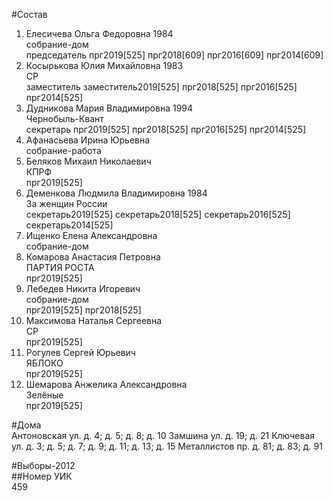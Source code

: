 #Состав  
1. Елесичева Ольга Федоровна 1984  
    собрание-дом  
    председатель прг2019[525] прг2018[609] прг2016[609] прг2014[609]  
2. Косырькова Юлия Михайловна 1983  
    СР  
    заместитель заместитель2019[525] прг2018[525] прг2016[525] прг2014[525]  
3. Дудникова Мария Владимировна 1994  
    Чернобыль-Квант  
    секретарь прг2019[525] прг2018[525] прг2016[525] прг2014[525]  
4. Афанасьева Ирина Юрьевна  
    собрание-работа  
5. Беляков Михаил Николаевич  
    КПРФ  
    прг2019[525]  
6. Деменкова Людмила Владимировна 1984  
    За женщин России  
    секретарь2019[525] секретарь2018[525] секретарь2016[525] секретарь2014[525]  
7. Ищенко Елена Александровна  
    собрание-дом  
8. Комарова Анастасия Петровна  
    ПАРТИЯ РОСТА  
    прг2019[525]  
9. Лебедев Никита Игоревич  
    собрание-дом  
    прг2019[525] прг2018[525]  
10. Максимова Наталья Сергеевна  
    СР  
    прг2019[525]  
11. Рогулев Сергей Юрьевич  
    ЯБЛОКО  
    прг2019[525]  
12. Шемарова Анжелика Александровна  
    Зелёные  
    прг2019[525]  
  
#Дома  
Антоновская ул. д. 4; д. 5; д. 8; д. 10 Замшина ул. д. 19; д. 21 Ключевая ул. д. 3; д. 5; д. 7; д. 9; д. 11; д. 13; д. 15 Металлистов пр. д. 81; д. 83; д. 91  
  
#Выборы-2012  
##Номер УИК  
459  
